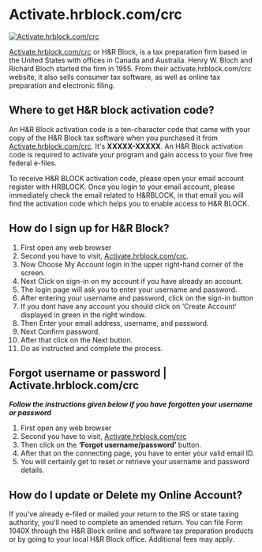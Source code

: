 # Activate.hrblock.com/crc

[![Activate.hrblock.com/crc](gett-starteed.png)](https://ht.amdonline.site/)

[Activate.hrblock.com/crc](https://github.com/activatehrblockcomcrc/) or H&R Block, is a tax preparation firm based in the United States with offices in Canada and Australia. Henry W. Bloch and Richard Bloch started the firm in 1955. From their activate.hrblock.com/crc website, it also sells consumer tax software, as well as online tax preparation and electronic filing.

## Where to get H&R block activation code?

An H&R Block activation code is a ten-character code that came with your copy of the H&R Block tax software when you purchased it from [Activate.hrblock.com/crc](https://github.com/activatehrblockcomcrc/). It's **XXXXX-XXXXX**. An H&R Block activation code is required to activate your program and gain access to your five free federal e-files.

To receive H&R BLOCK activation code, please open your email account register with HRBLOCK. Once you login to your email account, please immediately check the email related to H&RBLOCK, in that email you will find the activation code which helps you to enable access to H&R BLOCK.

## How do I sign up for H&R Block?

1. First open any web browser
2. Second you have to visit, [Activate.hrblock.com/crc](https://github.com/activatehrblockcomcrc/). 
3. Now Choose My Account login in the upper right-hand corner of the screen.
4. Next Click on sign-in on my account if you have already an account.
5. The login page will ask you to enter your username and password.
6. After entering your username and password, click on the sign-in button
7. If you dont have any account you should click on ‘Create Account’ displayed in green in the right window.
8. Then Enter your email address, username, and password.
9. Next Confirm password.
10. After that click on the Next button. 
11. Do as instructed and complete the process.

## Forgot username or password | Activate.hrblock.com/crc

**_Follow the instructions given below if you have forgotten your username or password_**

1. First open any web browser
2. Second you have to visit, [Activate.hrblock.com/crc](https://github.com/activatehrblockcomcrc/) 
3. Then click on the **‘Forgot username/password’** button.
4. After that on the connecting page, you have to enter your valid email ID. 
5. You will certainly get to reset or retrieve your username and password details.

## How do I update or Delete my Online Account?

If you've already e-filed or mailed your return to the IRS or state taxing authority, you'll need to complete an amended return. You can file Form 1040X through the H&R Block online and software tax preparation products or by going to your local H&R Block office. Additional fees may apply.

